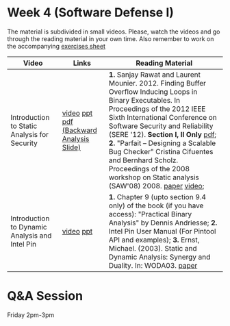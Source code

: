 # Week 4  (Software Defense I)

The material is subdivided in small videos.
Please, watch the videos and go through the reading material in your own time.
Also remember to work on the accompanying [exercises sheet](../exercises/EXERCISE4.md)

| Video                   | Links                     |        Reading Material                                                                                                                                                                                      |
|-------------------------|---------------------------|----------------------------------------------------------------------------------|
| Introduction to Static Analysis for Security        | [video](https://web.microsoftstream.com/video/cfb25912-c8cb-4788-be7c-8b63aba39cbf?list=studio) [ppt](https://github.com/cs-uob/COMSM0049/blob/master/docs/slides/week4/Intro-Dynamic%20Analysis.pptx) [pdf (Backward Analysis Slide)](https://github.com/cs-uob/COMSM0049/blob/master/docs/slides/week4/Backward%20analysis.pdf) | **1.** Sanjay Rawat and Laurent Mounier. 2012. Finding Buffer Overflow Inducing Loops in Binary Executables. In Proceedings of the 2012 IEEE Sixth International Conference on Software Security and Reliability (SERE '12). **Section I, II Only** [pdf](http://www-verimag.imag.fr/PEOPLE/mounier/Papers/sere12.pdf); **2.** "Parfait – Designing a Scalable Bug Checker" Cristina Cifuentes and Bernhard Scholz. Proceedings of the 2008 workshop on Static analysis (SAW'08) 2008. [paper](https://llvm.org/pubs/2008-06-SAW-Parfait.pdf) [video](https://www.youtube.com/watch?v=a9v_KR4bdiU&ab_channel=LLVM); |
| Introduction to Dynamic Analysis and Intel Pin | [video](https://web.microsoftstream.com/video/e1fd00e6-ea2a-430c-945f-fc559a98d79b?list=studio) [ppt](https://github.com/cs-uob/COMSM0049/blob/master/docs/slides/week4/Intro-Dynamic%20Analysis.pptx) | **1.** Chapter 9 (upto section 9.4 only) of the book (if you have access): "Practical Binary Analysis" by Dennis Andriesse; **2.** Intel Pin User Manual (For Pintool API and examples); **3.** Ernst, Michael. (2003). Static and Dynamic Analysis: Synergy and Duality. In: WODA03. [paper](https://homes.cs.washington.edu/~mernst/pubs/staticdynamic-woda2003.pdf)                                                                                                                                                                                        |


# Q&A Session

Friday 2pm-3pm
